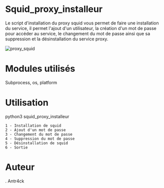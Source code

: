 # Squid_proxy_installeur

Le script d'installation du proxy squid vous permet de faire une installation du service, il permet l'ajout d'un utilisateur, la création d'un mot de passe pour accéder au service, le changement du mot de passe ainsi que sa suppression et la désinstallation du service proxy.

![proxy_squid](https://user-images.githubusercontent.com/32979144/148516303-05003c3b-e5f0-4117-98de-0faabdce155d.png)

# Modules utilisés 

Subprocess, os, platform

# Utilisation 

python3 squid_proxy_installeur

    1 - Installation de squid
    2 - Ajout d'un mot de passe
    3 - Changement du mot de passe
    4 - Suppression du mot de passe
    5 - Désinstallation de squid
    6 - Sortie
    
# Auteur 
. Antr4ck


